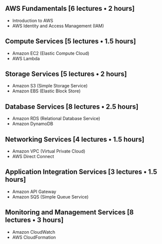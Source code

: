 ## AWS Fundamentals [6 lectures • 2 hours]

- Introduction to AWS
- AWS Identity and Access Management (IAM)

## Compute Services [5 lectures • 1.5 hours]

- Amazon EC2 (Elastic Compute Cloud)
- AWS Lambda

## Storage Services [5 lectures • 2 hours]

- Amazon S3 (Simple Storage Service)
- Amazon EBS (Elastic Block Store)

## Database Services [8 lectures • 2.5 hours]

- Amazon RDS (Relational Database Service)
- Amazon DynamoDB

## Networking Services [4 lectures • 1.5 hours]

- Amazon VPC (Virtual Private Cloud)
- AWS Direct Connect

## Application Integration Services [3 lectures • 1.5 hours]

- Amazon API Gateway
- Amazon SQS (Simple Queue Service)

## Monitoring and Management Services [8 lectures • 3 hours]

- Amazon CloudWatch
- AWS CloudFormation
